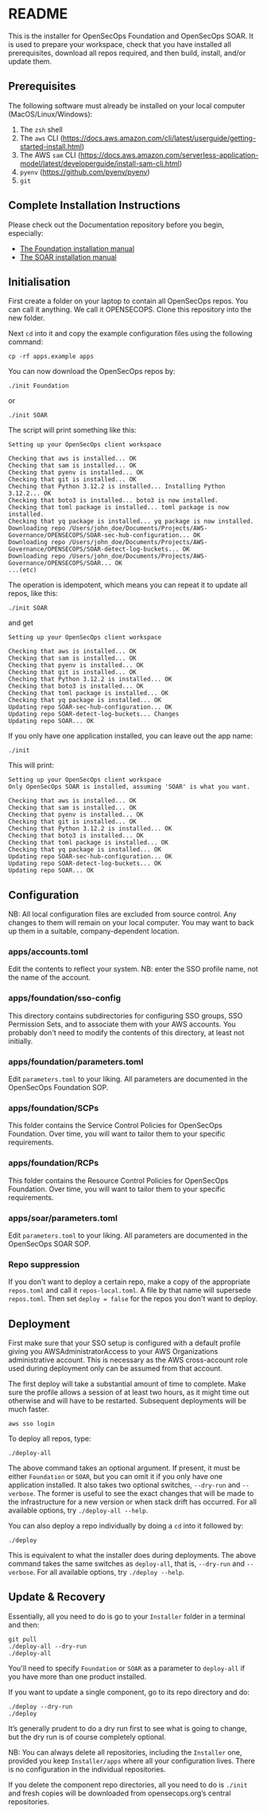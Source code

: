 # README

This is the installer for OpenSecOps Foundation and OpenSecOps SOAR. It is used to prepare your
workspace, check that you have installed all prerequisites, download all repos required, 
and then build, install, and/or update them.


## Prerequisites

The following software must already be installed on your local computer (MacOS/Linux/Windows):

1. The `zsh` shell
2. The `aws` CLI (https://docs.aws.amazon.com/cli/latest/userguide/getting-started-install.html)
3. The AWS `sam` CLI (https://docs.aws.amazon.com/serverless-application-model/latest/developerguide/install-sam-cli.html)
4. `pyenv` (https://github.com/pyenv/pyenv)
5. `git`


## Complete Installation Instructions

Please check out the Documentation repository before you begin, especially:
* [The Foundation installation manual](https://github.com/OpenSecOps-Org/Documentation/blob/main/docs/Foundation/OpenSecOps%20Foundation%20Installation%20Manual.docx.pdf)
* [The SOAR installation manual](https://github.com/OpenSecOps-Org/Documentation/blob/main/docs/SOAR/OpenSecOps%20SOAR%20-%20Installation%20Manual.docx.pdf)


## Initialisation
First create a folder on your laptop to contain all OpenSecOps repos. You can call it anything.
We call it OPENSECOPS. Clone this repository into the new folder.

Next `cd` into it and copy the example configuration files using the following command:
```console
cp -rf apps.example apps
```

You can now download the OpenSecOps repos by:
```console
./init Foundation
```
or
```console
./init SOAR
```

The script will print something like this:
```console
Setting up your OpenSecOps client workspace

Checking that aws is installed... OK
Checking that sam is installed... OK
Checking that pyenv is installed... OK
Checking that git is installed... OK
Cheching that Python 3.12.2 is installed... Installing Python 3.12.2... OK
Checking that boto3 is installed... boto3 is now installed.
Checking that toml package is installed... toml package is now installed.
Checking that yq package is installed... yq package is now installed.
Downloading repo /Users/john_doe/Documents/Projects/AWS-Governance/OPENSECOPS/SOAR-sec-hub-configuration... OK
Downloading repo /Users/john_doe/Documents/Projects/AWS-Governance/OPENSECOPS/SOAR-detect-log-buckets... OK
Downloading repo /Users/john_doe/Documents/Projects/AWS-Governance/OPENSECOPS/SOAR... OK
...(etc)
```

The operation is idempotent, which means you can repeat it to update all repos, like this:
```console
./init SOAR
```

and get
```console
Setting up your OpenSecOps client workspace

Checking that aws is installed... OK
Checking that sam is installed... OK
Checking that pyenv is installed... OK
Checking that git is installed... OK
Cheching that Python 3.12.2 is installed... OK
Checking that boto3 is installed... OK
Checking that toml package is installed... OK
Checking that yq package is installed... OK
Updating repo SOAR-sec-hub-configuration... OK
Updating repo SOAR-detect-log-buckets... Changes
Updating repo SOAR... OK
```

If you only have one application installed, you can leave out the app name:
```console
./init
```
This will print:
```console
Setting up your OpenSecOps client workspace
Only OpenSecOps SOAR is installed, assuming 'SOAR' is what you want.

Checking that aws is installed... OK
Checking that sam is installed... OK
Checking that pyenv is installed... OK
Checking that git is installed... OK
Cheching that Python 3.12.2 is installed... OK
Checking that boto3 is installed... OK
Checking that toml package is installed... OK
Checking that yq package is installed... OK
Updating repo SOAR-sec-hub-configuration... OK
Updating repo SOAR-detect-log-buckets... OK
Updating repo SOAR... OK
```


## Configuration

NB: All local configuration files are excluded from source control. Any changes to them will remain 
on your local computer. You may want to back up them in a suitable, company-dependent location.

### apps/accounts.toml
Edit the contents to reflect your system. NB: enter the SSO profile name, not the name of the account.

### apps/foundation/sso-config
This directory contains subdirectories for configuring SSO groups, SSO Permission Sets, and to associate
them with your AWS accounts. You probably don't need to modify the contents of this directory, at
least not initially.

### apps/foundation/parameters.toml
Edit `parameters.toml` to your liking. All parameters are documented in the OpenSecOps Foundation SOP.

### apps/foundation/SCPs
This folder contains the Service Control Policies for OpenSecOps Foundation. Over time, you will want to
tailor them to your specific requirements.

### apps/foundation/RCPs
This folder contains the Resource Control Policies for OpenSecOps Foundation. Over time, you will want to
tailor them to your specific requirements.

### apps/soar/parameters.toml   
Edit `parameters.toml` to your liking. All parameters are documented in the OpenSecOps SOAR SOP.

### Repo suppression
If you don't want to deploy a certain repo, make a copy of the appropriate `repos.toml` and call it
`repos-local.toml`. A file by that name will supersede `repos.toml`. Then set `deploy = false` for the
repos you don't want to deploy.


## Deployment

First make sure that your SSO setup is configured with a default profile giving you AWSAdministratorAccess
to your AWS Organizations administrative account. This is necessary as the AWS cross-account role used 
during deployment only can be assumed from that account.

The first deploy will take a substantial amount of time to complete. Make sure the profile allows a session 
of at least two hours, as it might time out otherwise and will have to be restarted. Subsequent deployments 
will be much faster.

```console
aws sso login
```

To deploy all repos, type:

```console
./deploy-all
```
The above command takes an optional argument. If present, it must be either `Foundation` or `SOAR`, but you
can omit it if you only have one application installed. It also takes two optional switches, `--dry-run` and
`--verbose`. The former is useful to see the exact changes that will be made to the infrastructure for a new
version or when stack drift has occurred. For all available options, try `./deploy-all --help`.

You can also deploy a repo individually by doing a `cd` into it followed by:

```console
./deploy
```
This is equivalent to what the installer does during deployments. The above command takes the same switches 
as `deploy-all`, that is, `--dry-run` and `--verbose`.  For all available options, try `./deploy --help`.


## Update & Recovery

Essentially, all you need to do is go to your `Installer` folder in a terminal and then:

```
git pull
./deploy-all --dry-run
./deploy-all
```

You'll need to specify `Foundation` or `SOAR` as a parameter to `deploy-all` if you have more than one product installed.

If you want to update a single component, go to its repo directory and do:

```
./deploy --dry-run
./deploy
```

It’s generally prudent to do a dry run first to see what is going to change, but the dry run is of course completely optional.

NB: You can always delete all repositories, including the `Installer` one, provided you keep `Installer/apps` where all your configuration lives. There is no configuration in the individual repositories. 

If you delete the component repo directories, all you need to do is `./init` and fresh copies will be downloaded from opensecops.org’s central repositories.

